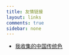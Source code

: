 ```yaml
---
title: 友情链接
layout: links
comments: true
sidebar: none
---
```

* <a href="http://hahafamily.com/Chinese-traditional-colors.html">我收集的中国传统色</a>